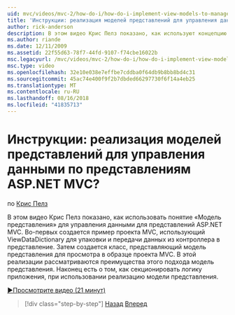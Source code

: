 ```yaml
---
uid: mvc/videos/mvc-2/how-do-i/how-do-i-implement-view-models-to-manage-data-for-aspnet-mvc-views
title: 'Инструкции: реализация моделей представлений для управления данными по представлениям ASP.NET MVC? | Документы Майкрософт'
author: rick-anderson
description: В этом видео Крис Пелз показано, как используют концепцию &quot;модель представления&quot; для управления данными для представлений ASP.NET MVC. Во-первых пример проекта MVC является соз...
ms.author: riande
ms.date: 12/11/2009
ms.assetid: 22f55d63-78f7-44fd-9107-f74cbe16022b
msc.legacyurl: /mvc/videos/mvc-2/how-do-i/how-do-i-implement-view-models-to-manage-data-for-aspnet-mvc-views
msc.type: video
ms.openlocfilehash: 32e10e038e7effbe7cddba0f64db9b8bb8bd4c31
ms.sourcegitcommit: 45ac74e400f9f2b7dbded66297730f6f14a4eb25
ms.translationtype: MT
ms.contentlocale: ru-RU
ms.lasthandoff: 08/16/2018
ms.locfileid: "41835713"
---
```

<a name="how-do-i-implement-view--models-to-manage-data-for-aspnet-mvc-views"></a>Инструкции: реализация моделей представлений для управления данными по представлениям ASP.NET MVC?
====================
по [Крис Пелз](https://twitter.com/chrispels)

В этом видео Крис Пелз показано, как использовать понятие «Модель представления» для управления данными для представлений ASP.NET MVC. Во-первых создается пример проекта MVC, использующий ViewDataDictionary для упаковки и передачи данных из контроллера в представление. Затем создается класс, представляющий модель представления для просмотра в образце проекта MVC. В этой реализации рассматриваются преимущества этого подхода модель представления. Наконец есть о том, как секционировать логику приложения, при использовании реализацию модели представления.

[&#9654;Просмотрите видео (21 минут)](https://channel9.msdn.com/Blogs/ASP-NET-Site-Videos/how-do-i-implement-view-models-to-manage-data-for-aspnet-mvc-views)

> [!div class="step-by-step"]
> [Назад](how-do-i-work-with-data-in-aspnet-mvc-partial-views.md)
> [Вперед](how-do-i-create-a-custom-html-helper-for-an-mvc-application.md)
